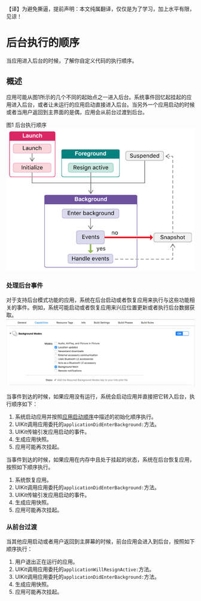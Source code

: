 【译】为避免撕逼，提前声明：本文纯属翻译，仅仅是为了学习，加上水平有限，见谅！

# 后台执行的顺序
当应用进入后台的时候，了解你自定义代码的执行顺序。

## 概述
应用可能从图1所示的几个不同的起始点之一进入后台。系统事件回忆起挂起的应用进入后台，或者让未运行的应用启动直接进入后台。当另外一个应用启动的时候或者当用户返回到主界面的是偶，应用会从前台过渡到后台。

图1 后台执行顺序
![图1](https://github.com/singmiya/translate/blob/master/datas/uikit_8.png)

### 处理后台事件
对于支持后台模式功能的应用，系统在后台启动或者恢复应用来执行与这些功能相关的事件。例如，系统可能启动或者恢复应用来兴应位置更新或者执行后台数据获取。
![图2](https://github.com/singmiya/translate/blob/uikit_translate/datas/uikit_9.png)

当事件到达的时候，如果应用没有运行，系统会启动应用并直接把它转入后台，执行顺序如下：
1. 系统启动应用并按照[应用启动顺序](https://github.com/singmiya/translate/blob/master/OC_REF/%E5%85%B3%E4%BA%8E%E5%BA%94%E7%94%A8%E7%9A%84%E5%90%AF%E5%8A%A8%E9%A1%BA%E5%BA%8F.md)中描述的初始化顺序执行。
2. UIKit调用应用委托的`applicationDidEnterBackground:`方法。
3. UIKit传输引发应用启动的事件。
4. 生成应用快照。
5. 应用可能再次挂起。

当事件到达的时候，如果应用在内存中且处于挂起的状态，系统在后台恢复应用，按照如下顺序执行。

1. 系统恢复应用。
2. UIKit调用应用委托的`applicationDidEnterBackground:`方法。
3. UIKit传输引发应用启动的事件。
4. 生成应用快照。
5. 应用可能再次挂起。

### 从前台过渡
当其他应用启动或者用户返回到主屏幕的时候，前台应用会进入到后台，按照如下顺序执行：

1. 用户退出正在运行的应用。
2. UIKit调用应用委托的`applicationWillResignActive:`方法。
3. UIKit调用应用委托的`applicationDidEnterBackground:`方法。
4. 生成应用快照。
5. 应用可能再次挂起。

